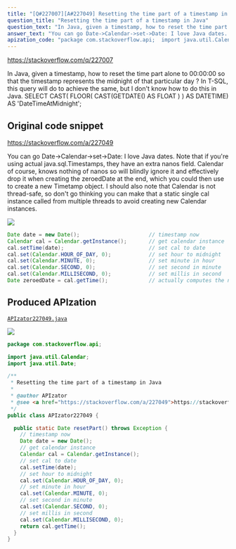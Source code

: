 ```yaml
---
title: "[Q#227007][A#227049] Resetting the time part of a timestamp in Java"
question_title: "Resetting the time part of a timestamp in Java"
question_text: "In Java, given a timestamp, how to reset the time part alone to 00:00:00 so that the timestamp represents the midnight of that particular day ? In T-SQL, this query will do to achieve the same, but I don't know how to do this in Java. SELECT CAST( FLOOR( CAST(GETDATE() AS FLOAT ) ) AS DATETIME) AS 'DateTimeAtMidnight';"
answer_text: "You can go Date->Calendar->set->Date: I love Java dates. Note that if you're using actual java.sql.Timestamps, they have an extra nanos field.  Calendar of course, knows nothing of nanos so will blindly ignore it and effectively drop it when creating the zeroedDate at the end, which you could then use to create a new Timetamp object. I should also note that Calendar is not thread-safe, so don't go thinking you can make that a static single cal instance called from multiple threads to avoid creating new Calendar instances."
apization_code: "package com.stackoverflow.api;  import java.util.Calendar; import java.util.Date;  /**  * Resetting the time part of a timestamp in Java  *  * @author APIzator  * @see <a href=\"https://stackoverflow.com/a/227049\">https://stackoverflow.com/a/227049</a>  */ public class APIzator227049 {    public static Date resetPart() throws Exception {     // timestamp now     Date date = new Date();     // get calendar instance     Calendar cal = Calendar.getInstance();     // set cal to date     cal.setTime(date);     // set hour to midnight     cal.set(Calendar.HOUR_OF_DAY, 0);     // set minute in hour     cal.set(Calendar.MINUTE, 0);     // set second in minute     cal.set(Calendar.SECOND, 0);     // set millis in second     cal.set(Calendar.MILLISECOND, 0);     return cal.getTime();   } }"
---
```


https://stackoverflow.com/q/227007

In Java, given a timestamp, how to reset the time part alone to 00:00:00 so that the timestamp represents the midnight of that particular day ?
In T-SQL, this query will do to achieve the same, but I don&#x27;t know how to do this in Java.
SELECT CAST( FLOOR( CAST(GETDATE() AS FLOAT ) ) AS DATETIME) AS &#x27;DateTimeAtMidnight&#x27;;



## Original code snippet

https://stackoverflow.com/a/227049

You can go Date-&gt;Calendar-&gt;set-&gt;Date:
I love Java dates.
Note that if you&#x27;re using actual java.sql.Timestamps, they have an extra nanos field.  Calendar of course, knows nothing of nanos so will blindly ignore it and effectively drop it when creating the zeroedDate at the end, which you could then use to create a new Timetamp object.
I should also note that Calendar is not thread-safe, so don&#x27;t go thinking you can make that a static single cal instance called from multiple threads to avoid creating new Calendar instances.

<div class="code-logo"><img src="/stackoverflow.png" /></div>

```java
Date date = new Date();                      // timestamp now
Calendar cal = Calendar.getInstance();       // get calendar instance
cal.setTime(date);                           // set cal to date
cal.set(Calendar.HOUR_OF_DAY, 0);            // set hour to midnight
cal.set(Calendar.MINUTE, 0);                 // set minute in hour
cal.set(Calendar.SECOND, 0);                 // set second in minute
cal.set(Calendar.MILLISECOND, 0);            // set millis in second
Date zeroedDate = cal.getTime();             // actually computes the new Date
```

## Produced APIzation

[`APIzator227049.java`](https://github.com/pasqualesalza/apization-temp/raw/main/data/search/APIzator227049.java)

<div class="code-logo"><img src="/apizator.png" /></div>

```java
package com.stackoverflow.api;

import java.util.Calendar;
import java.util.Date;

/**
 * Resetting the time part of a timestamp in Java
 *
 * @author APIzator
 * @see <a href="https://stackoverflow.com/a/227049">https://stackoverflow.com/a/227049</a>
 */
public class APIzator227049 {

  public static Date resetPart() throws Exception {
    // timestamp now
    Date date = new Date();
    // get calendar instance
    Calendar cal = Calendar.getInstance();
    // set cal to date
    cal.setTime(date);
    // set hour to midnight
    cal.set(Calendar.HOUR_OF_DAY, 0);
    // set minute in hour
    cal.set(Calendar.MINUTE, 0);
    // set second in minute
    cal.set(Calendar.SECOND, 0);
    // set millis in second
    cal.set(Calendar.MILLISECOND, 0);
    return cal.getTime();
  }
}

```